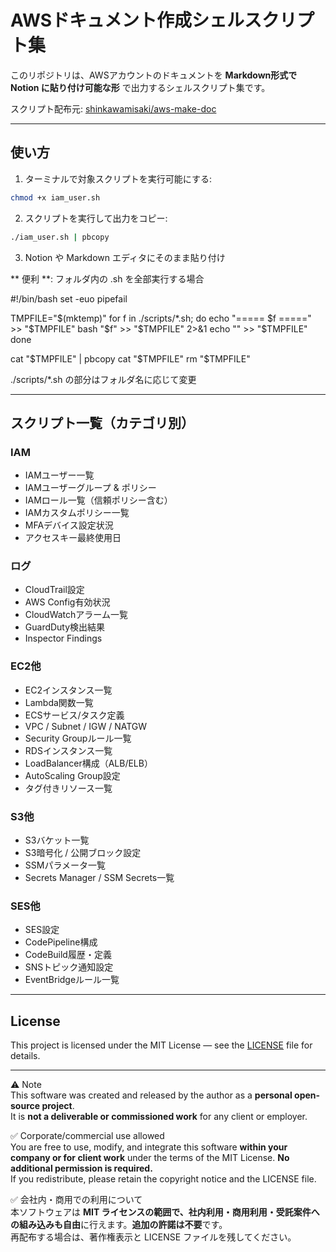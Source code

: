 # AWSドキュメント作成シェルスクリプト集

このリポジトリは、AWSアカウントのドキュメントを **Markdown形式で Notion に貼り付け可能な形** で出力するシェルスクリプト集です。

スクリプト配布元: [shinkawamisaki/aws-make-doc](https://github.com/shinkawamisaki/aws-make-doc)

---

## 使い方

1. ターミナルで対象スクリプトを実行可能にする:

```bash
chmod +x iam_user.sh
```

2. スクリプトを実行して出力をコピー:

```bash
./iam_user.sh | pbcopy
```

3. Notion や Markdown エディタにそのまま貼り付け

** 便利 **: フォルダ内の .sh を全部実行する場合

#!/bin/bash
set -euo pipefail

TMPFILE="$(mktemp)"
for f in ./scripts/*.sh; do
  echo "===== $f =====" >> "$TMPFILE"
  bash "$f" >> "$TMPFILE" 2>&1
  echo "" >> "$TMPFILE"
done

cat "$TMPFILE" | pbcopy
cat "$TMPFILE"
rm "$TMPFILE"

./scripts/*.sh の部分はフォルダ名に応じて変更

---

## スクリプト一覧（カテゴリ別）

### IAM
- IAMユーザー一覧
- IAMユーザーグループ & ポリシー
- IAMロール一覧（信頼ポリシー含む）
- IAMカスタムポリシー一覧
- MFAデバイス設定状況
- アクセスキー最終使用日

### ログ
- CloudTrail設定
- AWS Config有効状況
- CloudWatchアラーム一覧
- GuardDuty検出結果
- Inspector Findings

### EC2他
- EC2インスタンス一覧
- Lambda関数一覧
- ECSサービス/タスク定義
- VPC / Subnet / IGW / NATGW
- Security Groupルール一覧
- RDSインスタンス一覧
- LoadBalancer構成（ALB/ELB）
- AutoScaling Group設定
- タグ付きリソース一覧 

### S3他
- S3バケット一覧
- S3暗号化 / 公開ブロック設定
- SSMパラメータ一覧
- Secrets Manager / SSM Secrets一覧

### SES他
- SES設定
- CodePipeline構成
- CodeBuild履歴・定義
- SNSトピック通知設定
- EventBridgeルール一覧
---

## License
This project is licensed under the MIT License — see the [LICENSE](LICENSE) file for details.

---

⚠️ Note  
This software was created and released by the author as a **personal open-source project**.  
It is **not a deliverable or commissioned work** for any client or employer.

✅ Corporate/commercial use allowed  
You are free to use, modify, and integrate this software **within your company or for client work** under the terms of the MIT License. **No additional permission is required.**  
If you redistribute, please retain the copyright notice and the LICENSE file.

✅ 会社内・商用での利用について  
本ソフトウェアは **MIT ライセンスの範囲で、社内利用・商用利用・受託案件への組み込みも自由**に行えます。**追加の許諾は不要**です。  
再配布する場合は、著作権表示と LICENSE ファイルを残してください。

